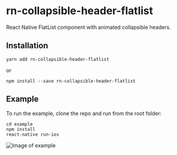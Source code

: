 # rn-collapsible-header-flatlist

React Native FlatList component with animated collapsible headers.

## Installation

`yarn add rn-collapsible-header-flatlist`

or

`npm install --save rn-collapsible-header-flatlist`

## Example

To run the example, clone the repo and run from the root folder:

```
cd example
npm install
react-native run-ios
```

![Image of example](https://github.com/hbar-digital/rn-collapsible-header-flatlist/blob/master/example/screenshots/feed-example.gif)
